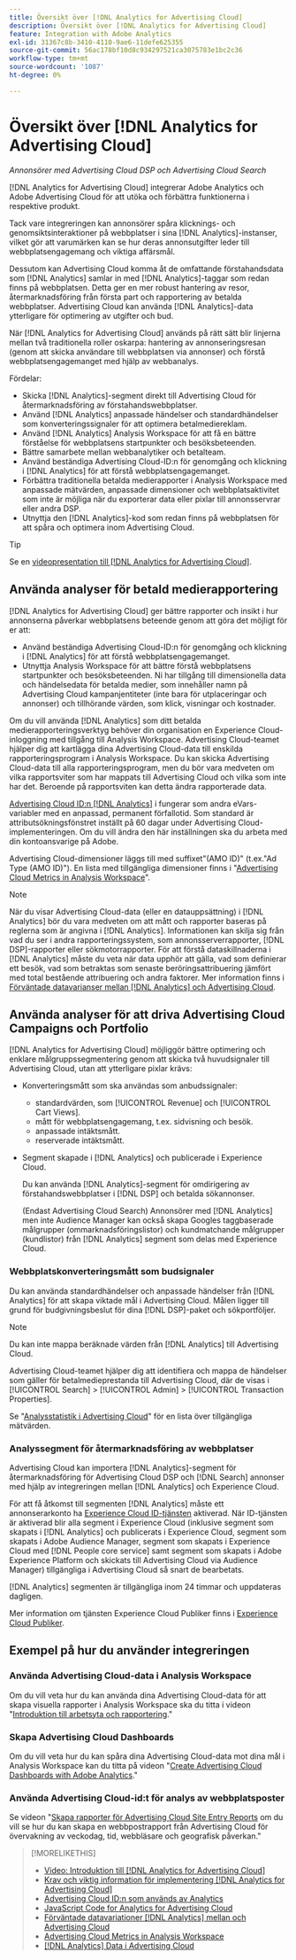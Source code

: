```yaml
---
title: Översikt över [!DNL Analytics for Advertising Cloud]
description: Översikt över [!DNL Analytics for Advertising Cloud]
feature: Integration with Adobe Analytics
exl-id: 31367c8b-3410-4110-9ae6-11defe625355
source-git-commit: 56ac178bf10d8c934297521ca3075783e1bc2c36
workflow-type: tm+mt
source-wordcount: '1087'
ht-degree: 0%

---
```


# Översikt över [!DNL Analytics for Advertising Cloud]

*Annonsörer med Advertising Cloud DSP och Advertising Cloud Search*

[!DNL Analytics for Advertising Cloud] integrerar Adobe Analytics och Adobe Advertising Cloud för att utöka och förbättra funktionerna i respektive produkt.

Tack vare integreringen kan annonsörer spåra klicknings- och genomsiktsinteraktioner på webbplatser i sina [!DNL Analytics]-instanser, vilket gör att varumärken kan se hur deras annonsutgifter leder till webbplatsengagemang och viktiga affärsmål.

Dessutom kan Advertising Cloud komma åt de omfattande förstahandsdata som [!DNL Analytics] samlar in med [!DNL Analytics]-taggar som redan finns på webbplatsen. Detta ger en mer robust hantering av resor, återmarknadsföring från första part och rapportering av betalda webbplatser. Advertising Cloud kan använda [!DNL Analytics]-data ytterligare för optimering av utgifter och bud.

När [!DNL Analytics for Advertising Cloud] används på rätt sätt blir linjerna mellan två traditionella roller oskarpa: hantering av annonseringsresan (genom att skicka användare till webbplatsen via annonser) och förstå webbplatsengagemanget med hjälp av webbanalys.

Fördelar:

* Skicka [!DNL Analytics]-segment direkt till Advertising Cloud för återmarknadsföring av förstahandswebbplatser.
* Använd [!DNL Analytics] anpassade händelser och standardhändelser som konverteringssignaler för att optimera betalmediereklam.
* Använd [!DNL Analytics] Analysis Workspace för att få en bättre förståelse för webbplatsens startpunkter och besöksbeteenden.
* Bättre samarbete mellan webbanalytiker och betalteam.
* Använd beständiga Advertising Cloud-ID:n för genomgång och klickning i [!DNL Analytics] för att förstå webbplatsengagemanget.
* Förbättra traditionella betalda medierapporter i Analysis Workspace med anpassade mätvärden, anpassade dimensioner och webbplatsaktivitet som inte är möjliga när du exporterar data eller pixlar till annonsservrar eller andra DSP.
* Utnyttja den [!DNL Analytics]-kod som redan finns på webbplatsen för att spåra och optimera inom Advertising Cloud.

>[!TIP]
>
> Se en [videopresentation till [!DNL Analytics for Advertising Cloud]](https://experienceleague.adobe.com/docs/advertising-cloud-learn/tutorials/analytics/intro-a4adc.html?lang=en#analytics).

## Använda analyser för betald medierapportering

[!DNL Analytics for Advertising Cloud] ger bättre rapporter och insikt i hur annonserna påverkar webbplatsens beteende genom att göra det möjligt för er att:

* Använd beständiga Advertising Cloud-ID:n för genomgång och klickning i [!DNL Analytics] för att förstå webbplatsengagemanget.
* Utnyttja Analysis Workspace för att bättre förstå webbplatsens startpunkter och besöksbeteenden. Ni har tillgång till dimensionella data och händelsedata för betalda medier, som innehåller namn på Advertising Cloud kampanjentiteter (inte bara för utplaceringar och annonser) och tillhörande värden, som klick, visningar och kostnader.

Om du vill använda [!DNL Analytics] som ditt betalda medierapporteringsverktyg behöver din organisation en Experience Cloud-inloggning med tillgång till Analysis Workspace. Advertising Cloud-teamet hjälper dig att kartlägga dina Advertising Cloud-data till enskilda rapporteringsprogram i Analysis Workspace. Du kan skicka Advertising Cloud-data till alla rapporteringsprogram, men du bör vara medveten om vilka rapportsviter som har mappats till Advertising Cloud och vilka som inte har det. Beroende på rapportsviten kan detta ändra rapporterade data.

[Advertising Cloud ID:n  [!DNL Analytics]](ids.md) i fungerar som andra eVars-variabler med en anpassad, permanent förfallotid. Som standard är attributsökningsfönstret inställt på 60 dagar under Advertising Cloud-implementeringen. Om du vill ändra den här inställningen ska du arbeta med din kontoansvarige på Adobe.

Advertising Cloud-dimensioner läggs till med suffixet&quot;(AMO ID)&quot; (t.ex.&quot;Ad Type (AMO ID)&quot;). En lista med tillgängliga dimensioner finns i &quot;[Advertising Cloud Metrics in Analysis Workspace](advertising-cloud-metrics-in-analytics.md)&quot;.

>[!NOTE]
>
> När du visar Advertising Cloud-data (eller en datauppsättning) i [!DNL Analytics] bör du vara medveten om att mått och rapporter baseras på reglerna som är angivna i [!DNL Analytics]. Informationen kan skilja sig från vad du ser i andra rapporteringssystem, som annonsserverrapporter, [!DNL DSP]-rapporter eller sökmotorrapporter. För att förstå dataskillnaderna i [!DNL Analytics] måste du veta när data upphör att gälla, vad som definierar ett besök, vad som betraktas som senaste beröringsattribuering jämfört med total bestående attribuering och andra faktorer. Mer information finns i [Förväntade datavarianser mellan [!DNL Analytics] och Advertising Cloud](data-variances.md).

## Använda analyser för att driva Advertising Cloud Campaigns och Portfolio

[!DNL Analytics for Advertising Cloud] möjliggör bättre optimering och enklare målgruppssegmentering genom att skicka två huvudsignaler till Advertising Cloud, utan att ytterligare pixlar krävs:

* Konverteringsmått som ska användas som anbudssignaler:
   * standardvärden, som [!UICONTROL Revenue] och [!UICONTROL Cart Views].
   * mått för webbplatsengagemang, t.ex. sidvisning och besök.
   * anpassade intäktsmått.
   * reserverade intäktsmått.
* Segment skapade i [!DNL Analytics] och publicerade i Experience Cloud.

   Du kan använda [!DNL Analytics]-segment för omdirigering av förstahandswebbplatser i [!DNL DSP] och betalda sökannonser.

   (Endast Advertising Cloud Search) Annonsörer med [!DNL Analytics] men inte Audience Manager kan också skapa Googles taggbaserade målgrupper (ommarknadsföringslistor) och kundmatchande målgrupper (kundlistor) från [!DNL Analytics] segment som delas med Experience Cloud.

### Webbplatskonverteringsmått som budsignaler

Du kan använda standardhändelser och anpassade händelser från [!DNL Analytics] för att skapa viktade mål i Advertising Cloud. Målen ligger till grund för budgivningsbeslut för dina [!DNL DSP]-paket och sökportföljer.

>[!NOTE]
>
> Du kan inte mappa beräknade värden från [!DNL Analytics] till Advertising Cloud.

Advertising Cloud-teamet hjälper dig att identifiera och mappa de händelser som gäller för betalmedieprestanda till Advertising Cloud, där de visas i [!UICONTROL Search] > [!UICONTROL Admin] > [!UICONTROL Transaction Properties].

Se &quot;[Analysstatistik i Advertising Cloud](analytics-data-in-advertising-cloud.md)&quot; för en lista över tillgängliga mätvärden.

### Analyssegment för återmarknadsföring av webbplatser

Advertising Cloud kan importera [!DNL Analytics]-segment för återmarknadsföring för Advertising Cloud DSP och [!DNL Search] annonser med hjälp av integreringen mellan [!DNL Analytics] och Experience Cloud.

För att få åtkomst till segmenten [!DNL Analytics] måste ett annonserarkonto ha [Experience Cloud ID-tjänsten](https://experienceleague.adobe.com/docs/id-service/using/home.html) aktiverad. När ID-tjänsten är aktiverad blir alla segment i Experience Cloud (inklusive segment som skapats i [!DNL Analytics] och publicerats i Experience Cloud, segment som skapats i Adobe Audience Manager, segment som skapats i Experience Cloud med [!DNL People core service] samt segment som skapats i Adobe Experience Platform och skickats till Advertising Cloud via Audience Manager) tillgängliga i Advertising Cloud så snart de bearbetats.

[!DNL Analytics] segmenten är tillgängliga inom 24 timmar och uppdateras dagligen.

Mer information om tjänsten Experience Cloud Publiker finns i [Experience Cloud Publiker](https://experienceleague.adobe.com/docs/core-services/interface/audiences/audience-library.html).

## Exempel på hur du använder integreringen

### Använda Advertising Cloud-data i Analysis Workspace

Om du vill veta hur du kan använda dina Advertising Cloud-data för att skapa visuella rapporter i Analysis Workspace ska du titta i videon &quot;[Introduktion till arbetsyta och rapportering](https://experienceleague.adobe.com/docs/advertising-cloud-learn/tutorials/analytics/analytics-analysis-workspace-a4adc.html).&quot;

### Skapa Advertising Cloud Dashboards

Om du vill veta hur du kan spåra dina Advertising Cloud-data mot dina mål i Analysis Workspace kan du titta på videon &quot;[Create Advertising Cloud Dashboards with Adobe Analytics](https://experienceleague.adobe.com/docs/advertising-cloud-learn/tutorials/analytics/analytics-dashboards-a4adc.html).&quot;

### Använda Advertising Cloud-id:t för analys av webbplatsposter

Se videon &quot;[Skapa rapporter för Advertising Cloud Site Entry Reports](https://experienceleague.adobe.com/docs/advertising-cloud-learn/tutorials/analytics/analytics-site-entry-a4adc.html) om du vill se hur du kan skapa en webbpostrapport från Advertising Cloud för övervakning av veckodag, tid, webbläsare och geografisk påverkan.&quot;

>[!MORELIKETHIS]
>
>* [Video: Introduktion till [!DNL Analytics for Advertising Cloud]](https://experienceleague.adobe.com/docs/advertising-cloud-learn/tutorials/analytics/intro-a4adc.html)
>* [Krav och viktig information för implementering [!DNL Analytics for Advertising Cloud]](prerequisites.md)
>* [Advertising Cloud ID:n som används av Analytics](ids.md)
>* [JavaScript Code for Analytics for Advertising Cloud](/help/integrations/analytics/javascript.md)
>* [Förväntade datavariationer  [!DNL Analytics] mellan och Advertising Cloud](data-variances.md)
>* [Advertising Cloud Metrics in Analysis Workspace](/help/integrations/analytics/advertising-cloud-metrics-in-analytics.md)
>* [[!DNL Analytics] Data i Advertising Cloud](/help/integrations/analytics/analytics-data-in-advertising-cloud.md)

